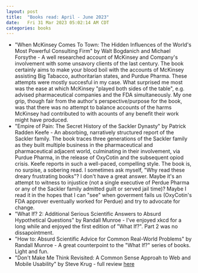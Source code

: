 ```yaml
---
layout: post
title:  "Books read: April - June 2023"
date:   Fri 31 Mar 2023 05:02:14 AM CDT
categories: books 
---
```

- "When McKinsey Comes To Town: The Hidden Influences of the World's Most Powerful Consulting Firm" by Walt Bogdanich and Michael Forsythe -
A well researched account of McKinsey and Company's involvement with some unsavory clients of the last century. The book certainly aims to make
your blood boil with the accounts of McKinsey assisting Big Tabacco, authoritarian states, and Purdue Pharma. These attempts were mostly succesful in my case.
What surprised me most was the ease at which McKinsey "played both sides of the table", e.g. advised pharmaceutical companies and the FDA simultaneously.
My one grip, though fair from the author's perspective/purpose for the book, was that there was no attempt to balance accounts of the harms McKinsey had contributed to
with acounts of any benefit their work might have produced.
- "Empire of Pain: The Secret History of the Sackler Dynasty" by Patrick Radden Keefe - 
An absorbing, narratively structured report of the Sackler family. The book traces three generations of the Sackler family as they built multiple business
in the pharmaceutical and pharmaceutical adjacent world, culminating in their involvement, via Purdue Pharma, in the release of OxyCotin and the subsequent
opiod crisis. Keefe reports in such a well-paced, compelling style. The book is, no surpise, a sobering read. I sometimes ask myself, "Why read these dreary
frustrating books"? I don't have a great answer. Maybe it's an attempt to witness to injustice (not a single executive of Perdue Pharma or any of the Sackler family admitted guilt or served jail time)?
Maybe I read it in the hopes that I can "see" when goverment fails us (OxyCotin's FDA approver eventually worked for Perdue) and try to advocate for change.
- "What If? 2: Additional Serious Scientific Answers to Absurd Hypothetical Questions" by Randall Munroe -
I've enjoyed xkcd for a long while and enjoyed the first edition of "What If?". Part 2 was no dissapointment.
- "How to: Absurd Scientific Advice for Common Real-World Problems" by Randall Munroe -
A great counterpoint to the "What If?" series of books. Light and fun.
- "Don't Make Me Think Revisited: A Common Sense Approah to Web and Mobile Usability" by Steve Krug - full review [here](https://stpotter16.github.io/books/2023/06/13/book-review-dont-make-me-think.html)
